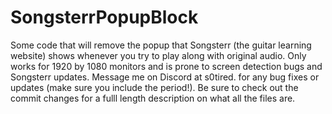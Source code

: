 # SongsterrPopupBlock
Some code that will remove the popup that Songsterr (the guitar learning website) shows whenever you try to play along with original audio. Only works for 1920 by 1080 monitors and is prone to screen detection bugs and Songsterr updates. Message me on Discord at s0tired. for any bug fixes or updates (make sure you include the period!). Be sure to check out the commit changes for a fulll length description on what all the files are. 

